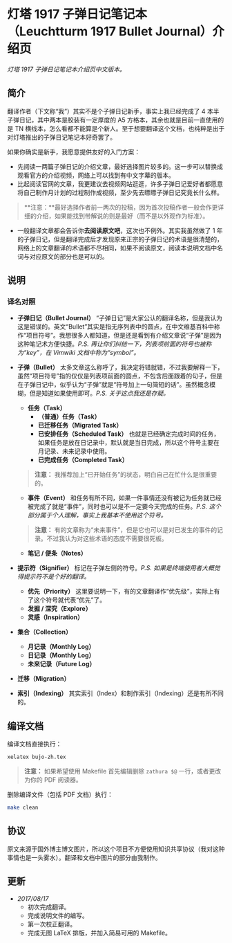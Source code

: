 # 灯塔 1917 子弹日记笔记本（Leuchtturm 1917 Bullet Journal）介绍页

_灯塔 1917 子弹日记笔记本介绍页中文版本。_

## 简介

翻译作者（下文称“我”）其实不是个子弹日记新手，事实上我已经完成了 4 本半子弹日记，其中两本是胶装有一定厚度的 A5 方格本，其余也就是目前一直使用的是 TN 横线本，怎么看都不能算是个新人。至于想要翻译这个文档，也纯粹是出于对灯塔推出的子弹日记笔记本好奇罢了。

如果你确实是新手，我愿意提供友好的入门方案：

* 先阅读一两篇子弹日记的介绍文章，最好选择图片较多的。这一步可以替换成观看官方的介绍视频，网络上可以找到有中文字幕的版本。
* 比起阅读官网的文章，我更建议去视频网站逛逛，许多子弹日记爱好者都愿意将自己制作月计划的过程制作成视频，至少先去瞟瞟子弹日记究竟长什么样。

> **注意：**最好选择作者前一两次的投稿，因为首次投稿作者一般会作更详细的介绍，如果能找到带解说的则是最好（而不是以外观作为标准）。

* 一般翻译文章都会告诉你**去阅读原文吧**，这次也不例外。其实我虽然做了 1 年的子弹日记，但是翻译完成后才发现原来正宗的子弹日记的术语是很清楚的，网络上的文章翻译的术语都不尽相同，如果不阅读原文，阅读本说明文档中名词与对应原文的部分也是可以的。

## 说明

### 译名对照

* **子弹日记（Bullet Journal）** “子弹日记”是大家公认的翻译名称，但是我认为这是错误的。英文“Bullet”其实是指无序列表中的圆点，在中文维基百科中称作“项目符号”。我想很多人都知道，但是还是看到有介绍文章说“子弹”是因为这种笔记术方便快捷。_P.S. 再让你们纠结一下，列表项前面的符号也被称为“key”，在 Vimwiki 文档中称为“symbol”。_
* **子弹（Bullet）** 太多文章这么称呼了，我决定将错就错，不过我要解释一下，虽然“项目符号”指的仅仅是列表项前面的圆点，不包含后面跟着的句子，但是在子弹日记中，似乎认为“子弹”就是“符号加上一句简短的话”。虽然概念模糊，但是知道如果使用即可。_P.S. 关于这点我还是存疑。_
    * **任务（Task）**
        * **（普通）任务（Task）**
        * **已迁移任务（Migrated Task）**
        * **已安排任务（Scheduled Task）** 也就是已经确定完成时间的任务，如果任务是放在日记录中，默认就是当日完成，所以这个符号主要在月记录、未来记录中使用。
        * **已完成任务（Completed Task）**

    > **注意：** 我推荐加上“已开始任务”的状态，明白自己在忙什么是很重要的。

    * **事件（Event）** 和任务有所不同，如果一件事情还没有被记为任务就已经被完成了就是“事件”，同时也可以是不一定要今天完成的任务。_P.S. 这个部分属于个人理解，事实上我基本不使用这个符号。_

    > **注意：** 有的文章称为“未来事件”，但是它也可以是对已发生的事件的记录。不过我认为对这些术语的态度不需要很死板。

    * **笔记 / 便条（Notes）**
* **提示符（Signifier）** 标记在子弹左侧的符号。_P.S. 如果是终端使用者大概觉得提示符不是个好的翻译。_
    * **优先（Priority）** 这里要说明一下，有的文章翻译作“优先级”，实际上有了这个符号就代表“优先”了。
    * **发掘 / 深究（Explore）**
    * **灵感（Inspiration）**
* **集合（Collection）**
    * **月记录（Monthly Log）**
    * **日记录（Monthly Log）**
    * **未来记录（Future Log）**
* **迁移（Migration）**
* **索引（Indexing）** 其实索引（Index）和制作索引（Indexing）还是有所不同的。

## 编译文档

编译文档直接执行：

```sh
xelatex bujo-zh.tex
```

> **注意：** 如果希望使用 Makefile 首先编辑删除 `zathura $@` 一行，或者更改为你的 PDF 阅读器。

删除编译文件（包括 PDF 文档）执行：

```sh
make clean
```

## 协议

原文来源于国外博主博文图片，所以这个项目不方便使用知识共享协议（我对这种事情也是一头雾水）。翻译和文档中图片的部分由我制作。

## 更新

* _2017/08/17_
    * 初次完成翻译。
    * 完成说明文件的编写。
    * 第一次校正翻译。
    * 完成无图 LaTeX 排版，并加入简易可用的 Makefile。

